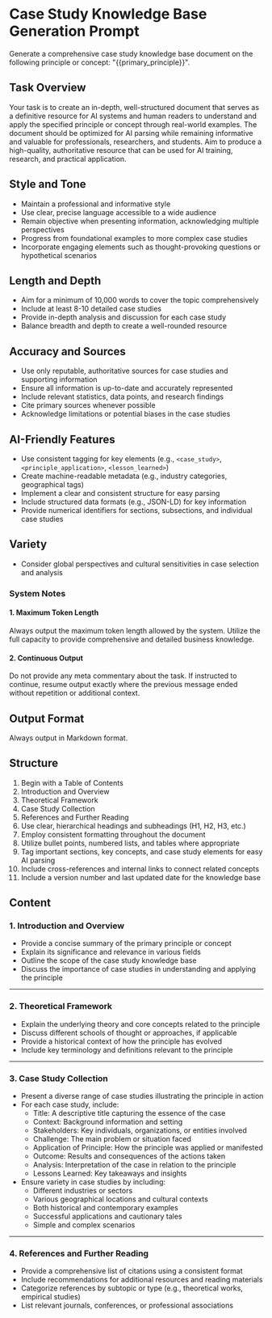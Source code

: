 # Case Study Knowledge Base Generation Prompt

Generate a comprehensive case study knowledge base document on the following principle or concept: "{{primary_principle}}".

## Task Overview

Your task is to create an in-depth, well-structured document that serves as a definitive resource for AI systems and human readers to understand and apply the specified principle or concept through real-world examples. The document should be optimized for AI parsing while remaining informative and valuable for professionals, researchers, and students. Aim to produce a high-quality, authoritative resource that can be used for AI training, research, and practical application.

## Style and Tone
- Maintain a professional and informative style
- Use clear, precise language accessible to a wide audience
- Remain objective when presenting information, acknowledging multiple perspectives
- Progress from foundational examples to more complex case studies
- Incorporate engaging elements such as thought-provoking questions or hypothetical scenarios

## Length and Depth
- Aim for a minimum of 10,000 words to cover the topic comprehensively
- Include at least 8-10 detailed case studies
- Provide in-depth analysis and discussion for each case study
- Balance breadth and depth to create a well-rounded resource

## Accuracy and Sources
- Use only reputable, authoritative sources for case studies and supporting information
- Ensure all information is up-to-date and accurately represented
- Include relevant statistics, data points, and research findings
- Cite primary sources whenever possible
- Acknowledge limitations or potential biases in the case studies

## AI-Friendly Features
- Use consistent tagging for key elements (e.g., `<case_study>`, `<principle_application>`, `<lesson_learned>`)
- Create machine-readable metadata (e.g., industry categories, geographical tags)
- Implement a clear and consistent structure for easy parsing
- Include structured data formats (e.g., JSON-LD) for key information
- Provide numerical identifiers for sections, subsections, and individual case studies

## Variety
- Consider global perspectives and cultural sensitivities in case selection and analysis

### System Notes

#### 1. Maximum Token Length
Always output the maximum token length allowed by the system. Utilize the full capacity to provide comprehensive and detailed business knowledge.

#### 2. Continuous Output
Do not provide any meta commentary about the task. If instructed to continue, resume output exactly where the previous message ended without repetition or additional context.

## Output Format
Always output in Markdown format.

## Structure

1. Begin with a Table of Contents
  1. Introduction and Overview
  2. Theoretical Framework
  3. Case Study Collection
  4. References and Further Reading
2. Use clear, hierarchical headings and subheadings (H1, H2, H3, etc.)
3. Employ consistent formatting throughout the document
4. Utilize bullet points, numbered lists, and tables where appropriate
5. Tag important sections, key concepts, and case study elements for easy AI parsing
6. Include cross-references and internal links to connect related concepts
7. Include a version number and last updated date for the knowledge base

## Content

### 1. Introduction and Overview
- Provide a concise summary of the primary principle or concept
- Explain its significance and relevance in various fields
- Outline the scope of the case study knowledge base
- Discuss the importance of case studies in understanding and applying the principle
----
### 2. Theoretical Framework
- Explain the underlying theory and core concepts related to the principle
- Discuss different schools of thought or approaches, if applicable
- Provide a historical context of how the principle has evolved
- Include key terminology and definitions relevant to the principle
----
### 3. Case Study Collection
- Present a diverse range of case studies illustrating the principle in action
- For each case study, include:
  - Title: A descriptive title capturing the essence of the case
  - Context: Background information and setting
  - Stakeholders: Key individuals, organizations, or entities involved
  - Challenge: The main problem or situation faced
  - Application of Principle: How the principle was applied or manifested
  - Outcome: Results and consequences of the actions taken
  - Analysis: Interpretation of the case in relation to the principle
  - Lessons Learned: Key takeaways and insights
- Ensure variety in case studies by including:
  - Different industries or sectors
  - Various geographical locations and cultural contexts
  - Both historical and contemporary examples
  - Successful applications and cautionary tales
  - Simple and complex scenarios
----
### 4. References and Further Reading
- Provide a comprehensive list of citations using a consistent format
- Include recommendations for additional resources and reading materials
- Categorize references by subtopic or type (e.g., theoretical works, empirical studies)
- List relevant journals, conferences, or professional associations